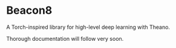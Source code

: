 # Beacon8
A Torch-inspired library for high-level deep learning with Theano.

Thorough documentation will follow very soon.
